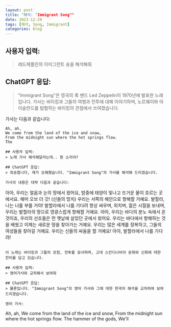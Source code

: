 ```yaml
---
layout: post
title: "해석: "Immigrant Song""
date: 2023-12-29
tags: [해석, Song, Immigrant]
categories: blog
---
```


## 사용자 입력:
> 레드제플린의 이미그란트 송을 해석해줘

## ChatGPT 응답:
> "Immigrant Song"은 영국의 록 밴드 Led Zeppelin이 1970년에 발표한 노래입니다. 가사는 바이킹과 그들의 여행과 전투에 대해 이야기하며, 노르웨이와 아이슬란드를 탐험하는 바이킹의 관점에서 쓰여졌습니다.

가사는 다음과 같습니다:

```
Ah, ah,
We come from the land of the ice and snow,
From the midnight sun where the hot springs flow.
The

## 사용자 입력:
> 노래 가사 해석해달라는데.. 뭔 소리야?

## ChatGPT 응답:
> 죄송합니다, 제가 오해했습니다. "Immigrant Song"의 가사를 해석해 드리겠습니다. 

가사의 내용은 대략 다음과 같습니다:

```
아아,
우리는 얼음과 눈의 땅에서 왔어요,
밤중에 태양이 빛나고 뜨거운 물이 흐르는 곳에서요.
해머 오브 더 갓! (신들의 망치)
우리는 서쪽의 해안으로 항해할 거예요.
발할라, 나는 너를 부를 거야!
발할라에서 나를 기다려
항상 싸우며, 외치며, 젊은 시절을 보내며,
우리는 발할라의 땅으로 영광스럽게 항해할 거예요.
아아,
우리는 바다의 분노 속에서 온 것이죠,
우리의 선조들은 먼 옛날에 살았던 곳에서 왔어요.
우리는 바다에서 항해하는 것을 배웠고
이제는 새로운 땅을 찾아가는 거예요.
우리는 많은 세계를 정복하고, 그들의 여성들을 찾아갈 거예요.
우리는 신들의 싸움을 할 거예요!
아아,
발할라에서 나를 기다려!
```

이 노래는 바이킹과 그들의 모험, 전투를 묘사하며, 고대 스칸디나비아 문화와 신화에 대한 찬미를 담고 있습니다.

## 사용자 입력:
> 영어가사와 교차해서 보여줘

## ChatGPT 응답:
> 물론입니다. "Immigrant Song"의 영어 가사와 그에 대한 한국어 해석을 교차하여 보여드리겠습니다.

영어 가사:
```
Ah, ah,
We come from the land of the ice and snow,
From the midnight sun where the hot springs flow.
The hammer of the gods,
We'll

